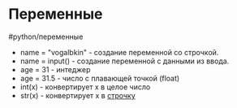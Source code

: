# Переменные
#python/переменные
- name = "vogalbkin" - создание переменной со строчкой.
- name = input() - создание переменной с данными из ввода.
- age = 31 - интеджер
- age = 31.5 - число с плавающей точкой (float)
- int(x) - конвертирует x в целое число
- str(x) - конвертирует x в [строчку](python-строки)